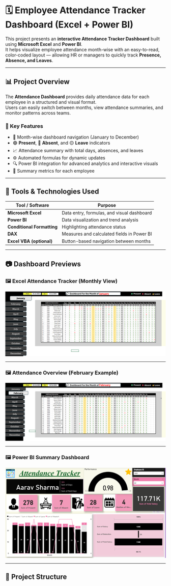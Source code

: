 # 🗓️ Employee Attendance Tracker Dashboard (Excel + Power BI)

This project presents an **interactive Attendance Tracker Dashboard** built using **Microsoft Excel** and **Power BI**.  
It helps visualize employee attendance month-wise with an easy-to-read, color-coded layout — allowing HR or managers to quickly track **Presence, Absence, and Leaves**.

---

## 📊 Project Overview

The **Attendance Dashboard** provides daily attendance data for each employee in a structured and visual format.  
Users can easily switch between months, view attendance summaries, and monitor patterns across teams.

### 🎯 Key Features
- 📅 Month-wise dashboard navigation (January to December)
- 🟢 **Present**, 🔴 **Absent**, and 🟡 **Leave** indicators
- 📈 Attendance summary with total days, absences, and leaves
- ⚙️ Automated formulas for dynamic updates
- 🔍 Power BI integration for advanced analytics and interactive visuals
- 🧮 Summary metrics for each employee

---

## 🧰 Tools & Technologies Used

| Tool / Software | Purpose |
|-----------------|----------|
| **Microsoft Excel** | Data entry, formulas, and visual dashboard |
| **Power BI** | Data visualization and trend analysis |
| **Conditional Formatting** | Highlighting attendance status |
| **DAX** | Measures and calculated fields in Power BI |
| **Excel VBA (optional)** | Button-based navigation between months |

---

## 📷 Dashboard Previews

### 🖼️ Excel Attendance Tracker (Monthly View)
![Excel Dashboard](https://github.com/rohitrathod1/Attandance_Tracker_Dashboard/blob/main/Screenshot%202025-10-04%20215952.png?raw=true)

---

### 🖼️ Attendance Overview (February Example)
![Attendance Overview](https://github.com/rohitrathod1/Attandance_Tracker_Dashboard/blob/main/Screenshot%202025-10-04%20220027.png?raw=true)

---

### 🖼️ Power BI Summary Dashboard
![Power BI Dashboard](https://github.com/rohitrathod1/Attandance_Tracker_Dashboard/blob/main/Screenshot%202025-10-04%20224357.png?raw=true)

---

## 📁 Project Structure


